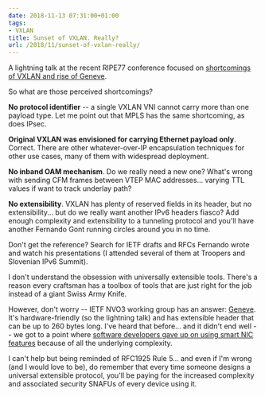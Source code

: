 ```yaml
---
date: 2018-11-13 07:31:00+01:00
tags:
- VXLAN
title: Sunset of VXLAN. Really?
url: /2018/11/sunset-of-vxlan-really/
---
```

A lightning talk at the recent RIPE77 conference focused on [shortcomings of VXLAN and rise of Geneve](https://ripe77.ripe.net/presentations/54-the-sunset-of-vxlan-181016-final.pdf).

So what are those perceived shortcomings?

**No protocol identifier** -- a single VXLAN VNI cannot carry more than one payload type. Let me point out that MPLS has the same shortcoming, as does IPsec.
<!--more-->
**Original VXLAN was envisioned for carrying Ethernet payload only**. Correct. There are other whatever-over-IP encapsulation techniques for other use cases, many of them with widespread deployment.

**No inband OAM mechanism**. Do we really need a new one? What's wrong with sending CFM frames between VTEP MAC addresses... varying TTL values if want to track underlay path?

**No extensibility**. VXLAN has plenty of reserved fields in its header, but no extensibility... but do we really want another IPv6 headers fiasco? Add enough complexity and extensibility to a tunneling protocol and you'll have another Fernando Gont running circles around you in no time.

Don't get the reference? Search for IETF drafts and RFCs Fernando wrote and watch his presentations (I attended several of them at Troopers and Slovenian IPv6 Summit).

I don't understand the obsession with universally extensible tools. There's a reason every craftsman has a toolbox of tools that are just right for the job instead of a giant Swiss Army Knife.

However, don't worry -- IETF NVO3 working group has an answer: [Geneve](https://tools.ietf.org/pdf/draft-ietf-nvo3-geneve-08.pdf). It's hardware-friendly (so the lightning talk) and has extensible header that can be up to 260 bytes long. I've heard that before... and it didn't end well -- we got to a point where [software developers gave up on using smart NIC features](/2018/09/smart-or-dumb-nics-on-software-gone-wild/) because of all the underlying complexity.

I can't help but being reminded of RFC1925 Rule 5... and even if I'm wrong (and I would love to be), do remember that every time someone designs a universal extensible protocol, you'll be paying for the increased complexity and associated security SNAFUs of every device using it.
